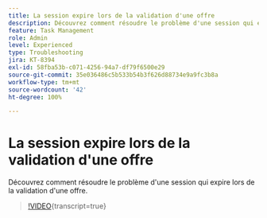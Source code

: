 ```yaml
---
title: La session expire lors de la validation d'une offre
description: Découvrez comment résoudre le problème d'une session qui expire lors de la validation d'une offre.
feature: Task Management
role: Admin
level: Experienced
type: Troubleshooting
jira: KT-8394
exl-id: 58fba53b-c071-4256-94a7-df79f6500e29
source-git-commit: 35e036486c5b533b54b3f626d88734e9a9fc3b8a
workflow-type: tm+mt
source-wordcount: '42'
ht-degree: 100%

---
```


# La session expire lors de la validation d&#39;une offre

Découvrez comment résoudre le problème d&#39;une session qui expire lors de la validation d&#39;une offre.

>[!VIDEO](https://video.tv.adobe.com/v/3422549?quality=12&learn=on&captions=fre_fr){transcript=true}
